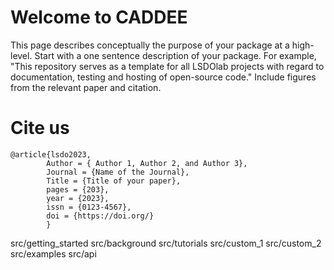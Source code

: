 # Welcome to CADDEE


This page describes conceptually the purpose of your package at a high-level.
Start with a one sentence description of your package.
For example, "This repository serves as a template for all LSDOlab projects with regard to documentation, testing and hosting of open-source code."
Include figures from the relevant paper and citation.

# Cite us
```none
@article{lsdo2023,
        Author = { Author 1, Author 2, and Author 3},
        Journal = {Name of the Journal},
        Title = {Title of your paper},
        pages = {203},
        year = {2023},
        issn = {0123-4567},
        doi = {https://doi.org/}
        }
```

<!-- Remove/add custom pages from/to toc as per your package's requirement -->
<!-- 
```{toctree}
:maxdepth: 1
:hidden: -->

src/getting_started
src/background
src/tutorials
src/custom_1
src/custom_2
src/examples
src/api
```
